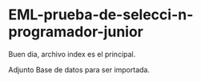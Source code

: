 # EML-prueba-de-selecci-n-programador-junior

Buen dia,
archivo index es el principal.

Adjunto Base de datos para ser importada.
